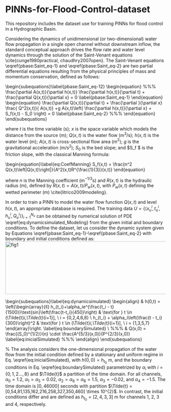 # PINNs-for-Flood-Control-dataset
This repository includes the dataset use for training PINNs for flood control in a Hydrographic Basin.

Considering the dynamics of unidimensional (or two-dimensional) water flow propagation in a single open channel without downstream inflow, the standard conceptual approach drives the flow rate and water level dynamics through the solution of the Saint-Venant equations \cite{cunge1980practical, chaudhry2007open}. The Saint-Venant equations \eqref{pbase:Saint_eq-1} and \eqref{pbase:Saint_eq-2} are two partial differential equations resulting from the physical principles of mass and momentum conservation, defined as follows:


\begin{subequations}\label{pbase:Saint_eq-12} 
\begin{equation}
    %%%
	\frac{\partial A(x,t)}{\partial h(x,t)}  \frac{\partial h(x,t)}{\partial t} + \frac{\partial Q(x,t)}{\partial x} = 0     \label{pbase:Saint_eq-1} 
\end{equation}
\begin{equation}
	\frac{\partial Q(x,t)}{\partial t} + \frac{\partial }{\partial x} \frac{ Q^2(x,t)}{ A(x,t)} +g A(x,t)\left( \frac{\partial h(x,t)}{\partial x} + S_f(x,t) - S_0 \right) = 0  \label{pbase:Saint_eq-2}
	  %%%
\end{equation}
\end{subequations}


where $t$ is the time variable (s); $x$ is the space variable which models the distance from the source (m); $Q(x,t)$ is the water flow (m$^3$/s); $h(x,t)$  is the water level (m); $A(x,t)$ is cross-sectional flow area (m$^2$); $g$ is the gravitational acceleration (m/s$^2$); $S_0$ is the bed slope; and $S_f $ is the friction slope, with the classical Manning formula:

 
\begin{equation}\label{eq:CoefManning}
   S_f(x,t) = \frac{n^2 Q(x,t)\left|Q(x,t)\right|}{A^2(x,t)R^{\frac{1}{3}}(x,t)}
\end{equation}


where $n$ is the Manning coefficient (m$^{-1/3}$s) and $R(x,t)$ is the hydraulic radius (m), defined by $R(x,t) = A(x,t)/P_w(x,t)$, with $P_w(x,t)$ defining the wetted perimeter (m)  \cite{litrico2009modeling}.

In order to train a PINN to model the water flow function $Q(x,t)$ and level $h(x,t)$, an appropriate database is required. The training data $U= \left\{\langle x^{i}_{u}, t^{i}_{u},h^{i}_{u}, Q^{i}_{u}\rangle \right\}^{N_u}_{i=1}$ can be obtained by numerical solution of PDE \eqref{eq:dynamicsimulated_Modeling} from the given initial and boundary conditions. To define the dataset, let us consider the dynamic system given by Equations \eqref{pbase:Saint_eq-1}-\eqref{pbase:Saint_eq-2} with boundary and initial conditions defined as:
    <img width="815" height="166" alt="fig1" src="https://github.com/user-attachments/assets/84d8a998-884e-47b4-9eae-a0d81f1c9c2a" />

\begin{subequations}\label{eq:dynamicsimulated}
	\begin{align}
	& h(0,t) = \left\{\begin{array}{ll}
			h_{t_i}+\alpha_ie^{\frac{t_i - t}{1500}}\text{sin}\left(\frac{t-t_i}{450}\right) & \text{for } t \in (\Tilde{t}_i,\Tilde{t}_{i+1}], \ i = \{0,2,4,6,8\} \\
                h_{t_i} + \alpha_i\left(\frac{t - t_i}{300}\right)^2 & \text{for } t \in (\Tilde{t}_i,\Tilde{t}_{i+1}], \  i = \{1,3,5,7\}
			 \end{array}\right. \label{eq:boundarySimulated} \\
				%%%
			& Q(x,0) = \frac{(S_0)^{1/2}}{n} \cdot \frac{A^{5/3}(x,0)}{P^{2/3}(x,0)} \label{eq:inicialSimulated}
				%%%
	\end{align}
\end{subequations}

%
The analysis considers the one-dimensional propagation of the water flow from the initial condition defined by a stationary and uniform regime in Eq. \eqref{eq:inicialSimulated}, with $h(0,0) = h_{t_0}$ m, and the boundary conditions in Eq. \eqref{eq:boundarySimulated} parametrized by $\alpha_i$ with $i = \{0,1,2 \dots, 8 \}$ and $\Tilde{t}$ a partition of the time domain. For all channels, $\alpha_0 = 1.2$, $\alpha_1 = \alpha_5 = 0.02$, $\alpha_2 = \alpha_6 = \alpha_8 =1.5$, $\alpha_3 = -0.02$, and $\alpha_4 = -1.5$. The time domain is $[0,46000]$ seconds with partition $\Tilde{t} = [0,54,81,135,162,216,258,327,350,460] \times 10^{2}$. In contrast, the initial conditions differ and are defined as $h_{t_0} = [2,4,3,3]$ m for channels 1, 2, 3 and 4, respectively.

